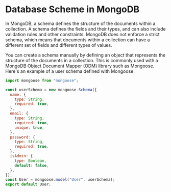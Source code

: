 # Database Scheme in MongoDB

In MongoDB, a schema defines the structure of the documents within a collection. A schema defines the fields and their types, and can also include validation rules and other constraints. MongoDB does not enforce a strict schema, which means that documents within a collection can have a different set of fields and different types of values.

You can create a schema manually by defining an object that represents the structure of the documents in a collection. This is commonly used with a MongoDB Object Document Mapper (ODM) library such as Mongoose. Here's an example of a user schema defined with Mongoose:

```js
import mongoose from "mongoose";

const userSchema = new mongoose.Schema({
  name: {
    type: String,
    required: true,
  },
  email: {
    type: String,
    required: true,
    unique: true,
  },
  password: {
    type: String,
    required: true,
  },
  isAdmin: {
    type: Boolean,
    default: false,
  },
});
const User = mongoose.model("User", userSchema);
export default User;
```
